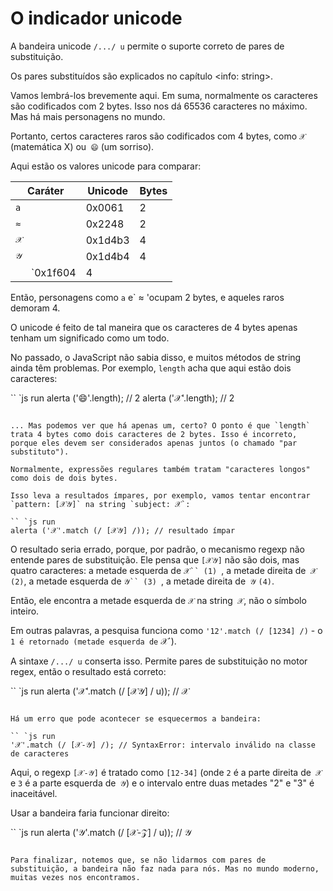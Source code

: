 
# O indicador unicode

A bandeira unicode `/.../ u` permite o suporte correto de pares de substituição.

Os pares substituídos são explicados no capítulo <info: string>.

Vamos lembrá-los brevemente aqui. Em suma, normalmente os caracteres são codificados com 2 bytes. Isso nos dá 65536 caracteres no máximo. Mas há mais personagens no mundo.

Portanto, certos caracteres raros são codificados com 4 bytes, como `𝒳` (matemática X) ou` 😄` (um sorriso).

Aqui estão os valores unicode para comparar:

| Caráter | Unicode | Bytes |
|------------|---------|--------|
| `a` | 0x0061 |  2 |
| `≈` | 0x2248 | 2 |
|`𝒳`| 0x1d4b3 | 4 |
| `𝒴` | 0x1d4b4 | 4 |
`` `` `` `` `0x1f604 | 4 |

Então, personagens como `a` e` ≈ 'ocupam 2 bytes, e aqueles raros demoram 4.

O unicode é feito de tal maneira que os caracteres de 4 bytes apenas tenham um significado como um todo.

No passado, o JavaScript não sabia disso, e muitos métodos de string ainda têm problemas. Por exemplo, `length` acha que aqui estão dois caracteres:

`` `js run
alerta ('😄'.length); // 2
alerta ('𝒳'.length); // 2
```

... Mas podemos ver que há apenas um, certo? O ponto é que `length` trata 4 bytes como dois caracteres de 2 bytes. Isso é incorreto, porque eles devem ser considerados apenas juntos (o chamado "par substituto").

Normalmente, expressões regulares também tratam "caracteres longos" como dois de dois bytes.

Isso leva a resultados ímpares, por exemplo, vamos tentar encontrar `pattern: [𝒳𝒴]` na string `subject: 𝒳`:

`` `js run
alerta ('𝒳'.match (/ [𝒳𝒴] /)); // resultado ímpar
```

O resultado seria errado, porque, por padrão, o mecanismo regexp não entende pares de substituição. Ele pensa que `[𝒳𝒴]` não são dois, mas quatro caracteres: a metade esquerda de `𝒳`` (1) `, a metade direita de` 𝒳` `(2)`, a metade esquerda de `𝒴`` (3) `, a metade direita de` 𝒴` `(4)`.

Então, ele encontra a metade esquerda de `𝒳` na string` 𝒳`, não o símbolo inteiro.

Em outras palavras, a pesquisa funciona como `'12'.match (/ [1234] /)` - o `1 é retornado (metade esquerda de` 𝒳`).

A sintaxe `/.../ u` conserta isso. Permite pares de substituição no motor regex, então o resultado está correto:

`` `js run
alerta ('𝒳'.match (/ [𝒳𝒴] / u)); // 𝒳
```

Há um erro que pode acontecer se esquecermos a bandeira:

`` `js run
'𝒳'.match (/ [𝒳-𝒴] /); // SyntaxError: intervalo inválido na classe de caracteres
```

Aqui, o regexp `[𝒳-𝒴]` é tratado como `[12-34]` (onde `2` é a parte direita de` 𝒳` e `3` é a parte esquerda de` 𝒴`) e o intervalo entre duas metades "2" e "3" é inaceitável.

Usar a bandeira faria funcionar direito:

`` `js run
alerta ('𝒴'.match (/ [𝒳-𝒵] / u)); // 𝒴
```

Para finalizar, notemos que, se não lidarmos com pares de substituição, a bandeira não faz nada para nós. Mas no mundo moderno, muitas vezes nos encontramos.
